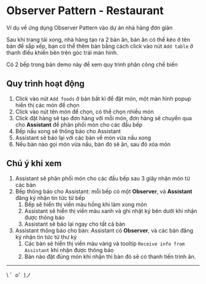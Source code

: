 Observer Pattern - Restaurant
=================

Ví dụ về ứng dụng Observer Pattern vào dự án nhà hàng đơn giản

Sau khi trang tải xong, nhà hàng tạo ra 2 bàn ăn, bàn ăn có thể kéo ở tên bàn để sắp xếp, bạn có thể thêm bàn bằng cách click vào nút `Add table` ở thanh điều khiển bên trên góc trái màn hình.

Có 2 bếp trong bản demo này để xem quy trình phân công chế biến


Quy trình hoạt động
------------

1. Click vào nút `Add foods` ở bàn bất kì để đặt món, một màn hình popup hiển thị các món để chọn
2. Click vào nút tên món để chọn, có thể chọn nhiều món
3. Click đặt hàng sẽ tạo đơn hàng với mỗi món, đơn hàng sẽ chuyển qua cho **Assistant** để phân phối món cho các đầu bếp
4. Bếp nấu xong sẽ thông báo cho Assistant
5. Assistant sẽ báo lại với các bàn về món vừa nấu xong
6. Nếu bàn nào gọi món vừa nấu, bàn đó sẽ ăn, sau đó xóa món

Chú ý khi xem
------------
1. Assistant sẽ phân phối món cho các đầu bếp sau 3 giây nhận món từ các bàn
2. Bếp thông báo cho Assistant: mỗi bếp có một **Observer**, và **Assistant** đăng ký nhận tin tức từ bếp
    1. Bếp sẽ hiển thị viền màu hồng khi làm xong món
    2. Assistant sẽ hiển thị viền màu xanh và ghi nhật ký bên dưới khi nhận được thông báo
    3. Assistant sẽ báo lại ngay cho tất cả bàn
3. Assistant thông báo cho bàn: Assistant có **Observer**, và các bàn đăng ký nhận tin tức từ thư ký
    1. Các bàn sẽ hiển thị viền màu vàng và tooltip `Receive info from Assistant` khi nhận được thông báo
    2. Bàn nào đặt đúng món khi nhận thì bàn đó sẽ có thanh tiến trình ăn.
     
-------------------

\ ゜o゜)ノ
